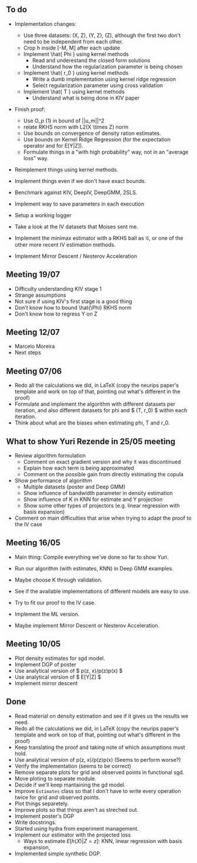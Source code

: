 ## To do

* Implementation changes:
    - Use three datasets: (X, Z), (Y, Z), (Z), although the first two
      don't need to be independent from each other.
    - Crop h inside [-M, M] after each update
    - Implement \hat{ Phi } using kernel methods
        * Read and underestand the closed form solutions
        * Understand how the regularization parameter is being chosen
    - Implement \hat{ r_0 } using kernel methods
        * Write a dumb implementation using kernel ridge regression
        * Select regularization parameter using cross validation
    - Implement \hat{ T } using kernel methods
        * Understand what is being done in KIV paper

* Finish proof:
    - Use O_p (1) in bound of ||u_m||^2
    - relate RKHS norm with L2(X \times Z) norm
    - Use bounds on convergence of density ration estimates.
    - Use bounds on Kernel Ridge Regression (for the expectation operator
      and for E[Y|Z]).
    - Formulate things in a "with high probability" way, not in an
      "average loss" way.
* Reimplement things using kernel methods.
* Implement things even if we don't have exact bounds.
* Benchmark against KIV, DeepIV, DeepGMM, 2SLS.


* Implement way to save parameters in each execution
* Setup a working logger
* Take a look at the IV datasets that Moises sent me.
* Implement the minimax estimator with a RKHS ball as $\mathcal{G}$,
  or one of the other more recent IV estimation methods.
* Implement Mirror Descent / Nesterov Acceleration


## Meeting 19/07

* Difficulty understanding KIV stage 1
* Strange assumptions
* Not sure if using KIV's first stage is a good thing
* Don't know how to bound \hat{\Phi} RKHS norm
* Don't know how to regress Y on Z


## Meeting 12/07

* Marcelo Moreira
* Next steps


## Meeting 07/06

* Redo all the calculations we did, in LaTeX (copy the neurips paper's
  template and work on top of that, pointing out what's different in the
  proof)
* Formulate and implement the algorithm with different datasets per
  iteration, and also different datasets for phi and $ (T, r_0) $ within
  each iteration.
* Think about what are the biases when estimating phi, T and r_0.

## What to show Yuri Rezende in 25/05 meeting

* Review algorithm formulation
    - Comment on exact gradient version and why it was discontinued
    - Explain how each term is being approximated
    - Comment on the possible gain from directly estimating the copula
* Show performance of algorithm
    - Multiple datasets (poster and Deep GMM)
    - Show influence of bandwidth parameter in density estimation
    - Show influence of K in KNN for estimate and Y projection
    - Show some other types of projectors (e.g. linear regression with
      basis expansion)
* Comment on main difficulties that arise when trying to adapt the proof
  to the IV case


## Meeting 16/05

* Main thing: Compile everything we've done so far to show Yuri.
* Run our algorithm (with estimates, KNN) in Deep GMM examples.
* Maybe choose K through validation.
* See if the available implementations of different models are easy to
  use.
* Try to fit our proof to the IV case.
* Implement the ML version.

* Maybe implement Mirror Descent or Nesterov Acceleration.


## Meeting 10/05

* Plot density estimates for sgd model.
* Implement DGP of poster
* Use analytical version of $ p(z, x)/p(z)p(x) $
* Use analytical version of $ E[Y|Z] $
* Implement mirror descent


## Done

* Read material on density estimation and see if it gives us the results
  we need.
* Redo all the calculations we did, in LaTeX (copy the neurips paper's
  template and work on top of that, pointing out what's different in the
  proof)
* Keep translating the proof and taking note of which assumptions must
  hold.
* Use analytical version of p(z, x)/p(z)p(x) (Seems to perform worse?)
* Verify the implementation (seems to be correct)
* Remove separate plots for grid and observed points in functional sgd.
* Move ploting to separate module.
* Decide if we'll keep mantaining the gd model.
* Improve `Estimates` class so that I don't have to write every
  operation twice for grid and observed points.
* Plot things separetely.
* Improve plots so that things aren't as streched out.
* Implement poster's DGP
* Write docstrings.
* Started using hydra from experiment management.
* Implement our estimator with the projected loss
    - Ways to estimate $E [h(X)|Z = z]$: KNN, linear regression with
      basis expansion,
* Implemented simple synthetic DGP.
